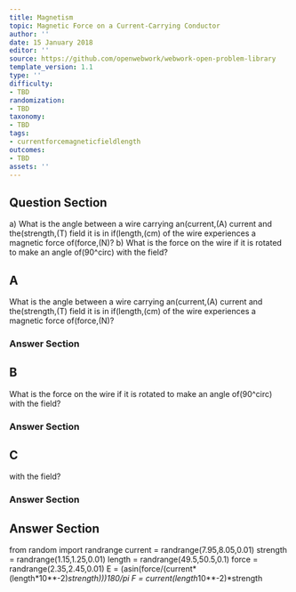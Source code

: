 ```yaml
---
title: Magnetism
topic: Magnetic Force on a Current-Carrying Conductor
author: ''
date: 15 January 2018
editor: ''
source: https://github.com/openwebwork/webwork-open-problem-library
template_version: 1.1
type: ''
difficulty:
- TBD
randomization:
- TBD
taxonomy:
- TBD
tags:
- currentforcemagneticfieldlength
outcomes:
- TBD
assets: ''
---
```


## Question Section 

a) What is the angle between a wire carrying an(current,(A) current and the(strength,(T) field it is in if(length,(cm) of the wire experiences a magnetic force of(force,(N)?
b) What is the force on the wire if it is rotated to make an angle of(90^circ) with the field?

## A
What is the angle between a wire carrying an(current,(A) current and the(strength,(T) field it is in if(length,(cm) of the wire experiences a magnetic force of(force,(N)?
### Answer Section
## B
What is the force on the wire if it is rotated to make an angle of(90^circ) with the field?
### Answer Section
## C
with the field?
### Answer Section


## Answer Section

from random import randrange
current = randrange(7.95,8.05,0.01)
strength = randrange(1.15,1.25,0.01)
length = randrange(49.5,50.5,0.1)
force = randrange(2.35,2.45,0.01)
E = (asin(force/(current*(length*10**-2)*strength)))*180/pi
F = current*(length*10**-2)*strength